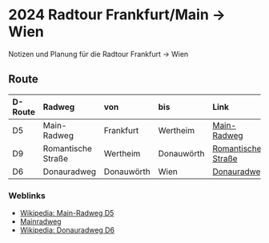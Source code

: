 [modeline]: # ( vim: set fenc=utf-8 filetype=markdown ts=3 sts=3 sw=3 expandtab: )
# 2024 Radtour Frankfurt/Main -> Wien

Notizen und Planung für die Radtour Frankfurt -> Wien

## Route

| D-Route | Radweg             | von        | bis        | Link                                                                            |
|:--------|:-------------------|:-----------|:-----------|:--------------------------------------------------------------------------------|
| D5      | Main-Radweg        | Frankfurt  | Wertheim   | [Main-Radweg](https://de.wikipedia.org/wiki/Main-Radweg)                        |
| D9      | Romantische Straße | Wertheim   | Donauwörth | [Romantische Straße](https://de.wikipedia.org/wiki/Romantische_Straße)          |  
| D6      | Donauradweg        | Donauwörth | Wien       | [Donauradweg](https://de.wikipedia.org/wiki/Donauradweg_(D6))                   |

### Weblinks

- [Wikipedia: Main-Radweg D5](https://de.wikipedia.org/wiki/Main-Radweg)
- [Mainradweg](https://www.mainradweg.com)
- [Wikipedia: Donauradweg D6](https://de.wikipedia.org/wiki/Donauradweg_(D6))
